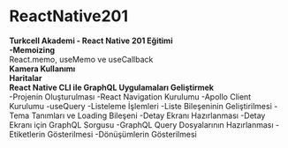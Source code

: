 # ReactNative201
<b>Turkcell Akademi - React Native 201 Eğitimi </b><br/>
   <b> -Memoizing </b><br/>
       React.memo,
       useMemo ve
       useCallback</br>
      <b>Kamera Kullanımı</b><br/>
      <b>Haritalar</b><br/>
    <b>React Native CLI ile GraphQL Uygulamaları Geliştirmek </b><br/>
      -Projenin Oluşturulması
      -React Navigation Kurulumu
      -Apollo Client Kurulumu
      -useQuery
      -Listeleme İşlemleri
      -Liste Bileşeninin Geliştirilmesi
      -Tema Tanımları ve Loading Bileşeni
      -Detay Ekranı Hazırlanması
      -Detay Ekranı için GraphQL Sorgusu
      -GraphQL Query Dosyalarının Hazırlanması
      -Etiketlerin Gösterilmesi
      -Dönüşümlerin Gösterilmesi

